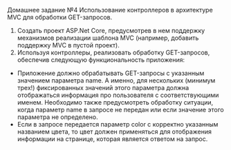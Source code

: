 Домашнее задание №4
Использование контроллеров в архитектуре MVC для обработки GET-запросов.
1. Создать проект ASP.Net Core, предусмотрев в нем поддержку механизмов реализации шаблона MVC (например, добавить поддержку MVC в пустой проект).
2. Используя контроллеры, реализовать обработку GET-запросов, обеспечив следующую функциональность приложения:
- Приложение должно обрабатывать GET-запросы с указанным значением параметра name. А именно, для нескольких (минимум трех!) фиксированных значений этого параметра должна отображаться информация про пользователя с соответствующими именем. Необходимо также предусмотреть обработку ситуации, когда параметр name в запросе не передан или если значение этого параметра не определено.
- Если в запросе передается параметр color с корректно указанным названием цвета, то цвет должен применяться для отображения информации на странице, которая является ответом на запрос.
